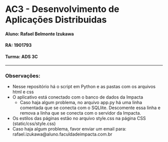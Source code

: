 <h1> AC3 - Desenvolvimento de Aplicações Distribuidas </h1>
<h4>Aluno: Rafael Belmonte Izukawa</h4>
<h4>RA: 1901793</h4>
<h4>Turma: ADS 3C</h4>

<hr>
<h3>Observações:</h3>
<ul>
    <li>Nesse repositório há o script em Python e as pastas com os arquivos html e css</lil>
    <li>O aplicativo está conectado com o banco de dados da Impacta
        <ul><li>Caso haja algum problema, no arquivo app.py  há uma linha comentada que se conecta com o SQLlite. Descomente essa linha e remova a linha
        que se conecta com o servidor da Impacta.</li></ul>
    </li>
    <li>Os estilos das páginas estão no arquivo style.css na página CSS (static/css/style.css)</li>
    <li>Caso haja algum problema, favor enviar um email para: rafael.izukawa@aluno.faculdadeimpacta.com.br</li>
</ul>


